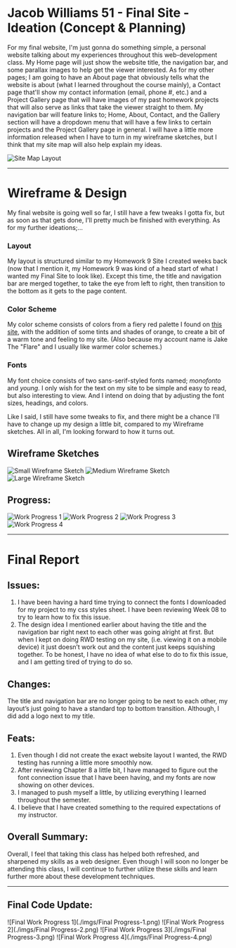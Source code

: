 # Jacob Williams 51 - Final Site - Ideation (Concept & Planning)

For my final website, I'm just gonna do something simple, a personal website talking about my experiences throughout this web-development class.  My Home page will just show the website title, the navigation bar, and some parallax images to help get the viewer interested.  As for my other pages; I am going to have an About page that obviously tells what the website is about (what I learned throughout the course mainly), a Contact page that'll show my contact information (email, phone #, etc.) and a Project Gallery page that will have images of my past homework projects that will also serve as links that take the viewer straight to them.  My navigation bar will feature links to; Home, About, Contact, and the Gallery section will have a dropdown menu that will have a few links to certain projects and the Project Gallery page in general.  I will have a little more information released when I have to turn in my wireframe sketches, but I think that my site map will also help explain my ideas.

![Site Map Layout](imgs/Site_Map.jpeg)

<hr>

# Wireframe & Design

My final website is going well so far, I still have a few tweaks I gotta fix, but as soon as that gets done, I'll pretty much be finished with everything.  As for my further ideations;...

### Layout
My layout is structured similar to my Homework 9 Site I created weeks back (now that I mention it, my Homework 9 was kind of a head start of what I wanted my Final Site to look like).  Except this time, the title and navigation bar are merged together, to take the eye from left to right, then transition to the bottom as it gets to the page content.

### Color Scheme
My color scheme consists of colors from a fiery red palette I found on [this site](http://blog.visme.co/color-combinations/), with the addition of some tints and shades of orange, to create a bit of a warm tone and feeling to my site.  (Also because my account name is Jake The "Flare" and I usually like warmer color schemes.)

### Fonts
My font choice consists of two sans-serif-styled fonts named; <i>monofonto</i> and <i>young</i>.  I only wish for the text on my site to be simple and easy to read, but also interesting to view.  And I intend on doing that by adjusting the font sizes, headings, and colors.  

Like I said, I still have some tweaks to fix, and there might be a chance I'll have to change up my design a little bit, compared to my Wireframe sketches.  All in all, I'm looking forward to how it turns out.

## Wireframe Sketches
![Small Wireframe Sketch](./imgs/Small.jpeg)
![Medium Wireframe Sketch](./imgs/Medium.jpeg)
![Large Wireframe Sketch](./imgs/Large.jpeg)

## Progress:
![Work Progress 1](./imgs/Progress-1.png)
![Work Progress 2](./imgs/Progress-2.png)
![Work Progress 3](./imgs/Progress-3.png)
![Work Progress 4](./imgs/Progress-4.png)

<hr>

# Final Report
## Issues:
1. I have been having a hard time trying to connect the fonts I downloaded for my project to my css styles sheet.  I have been reviewing Week 08 to try to learn how to fix this issue.
2. The design idea I mentioned earlier about having the title and the navigation bar right next to each other was going alright at first.  But when I kept on doing RWD testing on my site, (i.e. viewing it on a mobile device) it just doesn’t work out and the content just keeps squishing together.  To be honest, I have no idea of what else to do to fix this issue, and I am getting tired of trying to do so.

## Changes:
The title and navigation bar are no longer going to be next to each other, my layout’s just going to have a standard top to bottom transition.  Although, I did add a logo next to my title.

## Feats:
1. Even though I did not create the exact website layout I wanted, the RWD testing has running a little more smoothly now.
2. After reviewing Chapter 8 a little bit, I have managed to figure out the font connection issue that I have been having, and my fonts are now showing on other devices.
3. I managed to push myself a little, by utilizing everything I learned throughout the semester.
4. I believe that I have created something to the required expectations of my instructor.

## Overall Summary:
Overall, I feel that taking this class has helped both refreshed, and sharpened my skills as a web designer.  Even though I will soon no longer be attending this class, I will continue to further utilize these skills and learn further more about these development techniques.

<hr>

## Final Code Update:
![Final Work Progress 1](./imgs/Final Progress-1.png)
![Final Work Progress 2](./imgs/Final Progress-2.png)
![Final Work Progress 3](./imgs/Final Progress-3.png)
![Final Work Progress 4](./imgs/Final Progress-4.png)

